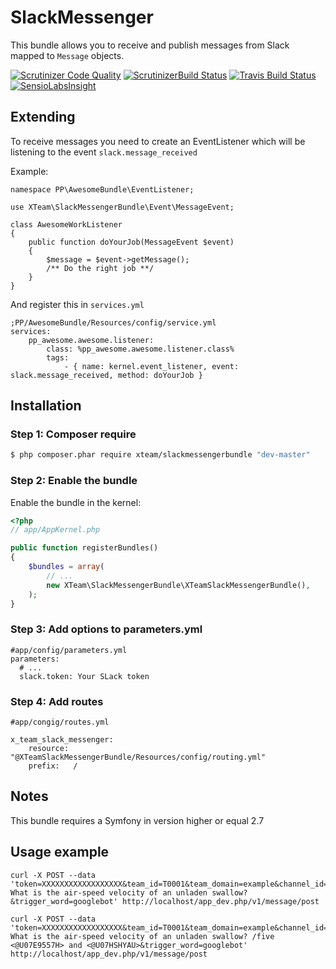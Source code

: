 SlackMessenger
=========================

This bundle allows you to receive and publish messages from Slack mapped to `Message` objects.

[![Scrutinizer Code Quality](https://scrutinizer-ci.com/g/piotrpasich/SlackMessenger/badges/quality-score.png?b=master)](https://scrutinizer-ci.com/g/piotrpasich/SlackMessenger/?branch=master)
[![ScrutinizerBuild Status](https://scrutinizer-ci.com/g/piotrpasich/SlackMessenger/badges/build.png?b=master)](https://scrutinizer-ci.com/g/piotrpasich/SlackMessenger/build-status/master)
[![Travis Build Status](https://travis-ci.org/piotrpasich/SlackMessenger.svg?branch=master)](https://travis-ci.org/piotrpasich/SlackMessenger)
[![SensioLabsInsight](https://insight.sensiolabs.com/projects/a5e2dc1f-79fd-4077-91ef-168f0141f64e/mini.png)](https://insight.sensiolabs.com/projects/a5e2dc1f-79fd-4077-91ef-168f0141f64e)


Extending
---------

To receive messages you need to create an EventListener which will be listening to the event `slack.message_received`

Example:

```
namespace PP\AwesomeBundle\EventListener;

use XTeam\SlackMessengerBundle\Event\MessageEvent;

class AwesomeWorkListener
{
    public function doYourJob(MessageEvent $event)
    {
        $message = $event->getMessage();
        /** Do the right job **/
    }
}
```

And register this in `services.yml`

```
;PP/AwesomeBundle/Resources/config/service.yml
services:
    pp_awesome.awesome.listener:
        class: %pp_awesome.awesome.listener.class%
        tags:
            - { name: kernel.event_listener, event: slack.message_received, method: doYourJob }
```


## Installation

### Step 1: Composer require

``` bash
$ php composer.phar require xteam/slackmessengerbundle "dev-master"
```

### Step 2: Enable the bundle

Enable the bundle in the kernel:

``` php
<?php
// app/AppKernel.php

public function registerBundles()
{
    $bundles = array(
        // ...
        new XTeam\SlackMessengerBundle\XTeamSlackMessengerBundle(),
    );
}
```

### Step 3: Add options to parameters.yml

```
#app/config/parameters.yml
parameters:
  # ...
  slack.token: Your SLack token
```

### Step 4: Add routes

```
#app/congig/routes.yml

x_team_slack_messenger:
    resource: "@XTeamSlackMessengerBundle/Resources/config/routing.yml"
    prefix:   /

```

Notes
---------

This bundle requires a Symfony in version higher or equal 2.7

Usage example
-------------

```
curl -X POST --data 'token=XXXXXXXXXXXXXXXXXX&team_id=T0001&team_domain=example&channel_id=C2147483705&channel_name=test&timestamp=1355517523.000005&user_id=U2147483697&user_name=Steve&text=googlebot: What is the air-speed velocity of an unladen swallow?&trigger_word=googlebot' http://localhost/app_dev.php/v1/message/post

curl -X POST --data 'token=XXXXXXXXXXXXXXXXXX&team_id=T0001&team_domain=example&channel_id=C2147483705&channel_name=test&timestamp=1355517523.000005&user_id=U2147483697&user_name=Steve&text=googlebot: What is the air-speed velocity of an unladen swallow? /five <@U07E9557H> and <@U07HSHYAU>&trigger_word=googlebot' http://localhost/app_dev.php/v1/message/post

```

